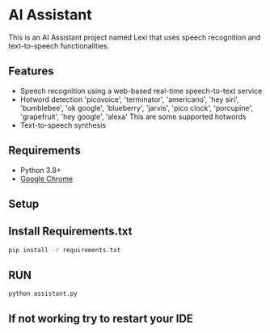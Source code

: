 # AI Assistant

This is an AI Assistant project named Lexi that uses speech recognition and text-to-speech functionalities.

## Features
- Speech recognition using a web-based real-time speech-to-text service
- Hotword detection 'picovoice', 'terminator', 'americano', 'hey siri', 'bumblebee', 'ok google', 'blueberry', 'jarvis', 'pico clock', 'porcupine', 'grapefruit', 'hey google', 'alexa' This are some supported hotwords
- Text-to-speech synthesis

## Requirements
- Python 3.8+
- [Google Chrome](https://www.google.com/chrome/)

## Setup

## Install Requirements.txt
```bash
pip install -r requirements.txt
```
## RUN 
```
python assistant.py
```
## If not working try to restart your IDE
